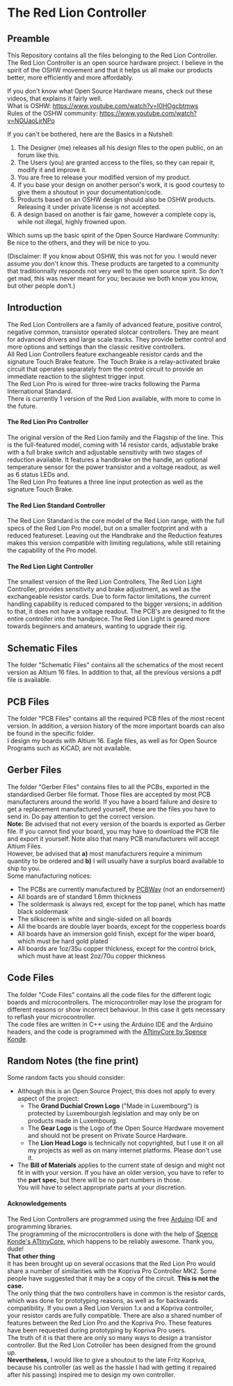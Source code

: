 # The Red Lion Controller

## Preamble

This Repository contains all the files belonging to the Red Lion Controller. 
The Red Lion Controller is an open source hardware project. I believe in the spirit of the OSHW movement and that it helps us all make our products better, more efficiently and more affordably. 

If you don't know what Open Source Hardware means, check out these videos, that explains it fairly well.  
What is OSHW: https://www.youtube.com/watch?v=I0HOgcbtmws   
Rules of the OSHW community: https://www.youtube.com/watch?v=NOUaoLjrNPo 

If you can't be bothered, here are the Basics in a Nutshell:
1) The Designer (me) releases all his design files to the open public, on an forum like this.
2) The Users (you) are granted access to the files, so they can repair it, modify it and improve it. 
3) You are free to release your modified version of my product. 
4) If you base your design on another person's work, it is good courtesy to give them a shoutout in your documentation/code. 
5) Products based on an OSHW design should also be OSHW products. Releasing it under private license is not accepted. 
6) A design based on another is fair game, however a complete copy is, while not illegal, highly frowned upon.  

Which sums up the basic spirit of the Open Source Hardware Community: Be nice to the others, and they will be nice to you.  
  
(Disclaimer: If you know about OSHW, this was not for you. I would never assume *you* don't know this. These products are targeted to a community that traditionnally responds not very well to the open source spirit. So don't get mad, this was never meant for you; because we both know you know, but other people don't.)

## Introduction

The Red Lion Controllers are a family of advanced feature, positive control, negative common, transistor operated slotcar controllers. They are meant for advanced drivers and large scale tracks. They provide better control and more options and settings than the classic resitive controllers.  
All Red Lion Controllers feature exchangeable resistor cards and the signature Touch Brake feature. The Touch Brake is a relay-activated brake circuit that operates separately from the control circuit to provide an immediate reaction to the slightest trigger input.  
The Red Lion Pro is wired for three-wire tracks following the Parma International Standard.  
There is currently 1 version of the Red Lion available, with more to come in the future.  
#### The Red Lion Pro Controller  
The original version of the Red Lion family and the Flagship of the line. This is the full-featured model, coming with 14 resistor cards, adjustable brake with a full brake switch and adjustable sensitivity with two stages of reduction available. It features a handbrake on the handle, an optional temperature sensor for the power transistor and a voltage readout, as well as 6 status LEDs and.  
The Red Lion Pro features a three line input protection as well as the signature Touch Brake.  
#### The Red Lion Standard Controller  
The Red Lion Standard is the core model of the Red Lion range, with the full specs of the Red Lion Pro model, but on a smaller footprint and with a reduced featureset. Leaving out the Handbrake and the Reduction features makes this version compatible with limiting regulations, while still retaining the capability of the Pro model. 
#### The Red Lion Light Controller
The smallest version of the Red Lion Controllers, The Red Lion Light Controller, provides sensitivity and brake adjustment, as well as the exchangeable resistor cards. Due to form factor limitations, the current handling capability is reduced compared to the bigger versions; in addition to that, it does not have a voltage readout. The PCB's are designed to fit the entire controller into the handpiece. The Red Lion Light is geared more towards beginners and amateurs, wanting to upgrade their rig.  

## Schematic Files

The folder "Schematic Files" contains all the schematics of the most recent version as Altium 16 files. In addition to that, all the previous versions a pdf file is available. 

## PCB Files

The folder "PCB Files" contains all the required PCB files of the most recent version. In addition, a version history of the more important boards can also be found in the specific folder.  
I design my boards with Altium 16. Eagle files, as well as for Open Source Programs such as KiCAD, are not available.  

## Gerber Files

The folder "Gerber Files" contains files to all the PCBs, exported in the standardised Gerber file format. Those files are accepted by most PCB manufacturers around the world. If you have a board failure and desire to get a replacement manufactured yourself, these are the files you have to send in. Do pay attention to get the correct version.  
**Note:** Be advised that not every version of the boards is exported as Gerber file. If you cannot find your board, you may have to      download the PCB file and export it yourself. Note also that many PCB manufacturers will accept Altium Files.  
However, be advised that **a)** most manufacturers require a minimum quantity to be ordered and **b)** I will usually have a surplus board available to ship to you.  
Some manufacturing notices:
* The PCBs are currently manufactured by [PCBWay](https://www.pcbway.com/) (not an endorsement)
* All boards are of standard 1.6mm thickness
* The soldermask is always red, except for the top panel, which has matte black soldermask
* The silkscreen is white and single-sided on all boards
* All the boards are double layer boards, except for the copperless boards
* All boards have an immersion gold finish, except for the wiper board, which must be hard gold plated
* All boards are 1oz/35u copper thickness, except for the control brick, which must have at least 2oz/70u copper thickness

## Code Files

The folder "Code Files" contains all the code files for the different logic boards and microcontrollers. The microcontroller may lose the program for different reasons or show incorrect behaviour. In this case it gets necessary to reflash your microcontroller.  
The code files are written in C++ using the Arduino IDE and the Arduino headers, and the code is programmed with the [ATtinyCore by Spence Konde](github.com/SpenceKonde/ATTinyCore).  

## Random Notes (the fine print)

Some random facts you should consider:
* Although this is an Open Source Project, this does not apply to every aspect of the project:
    * The **Grand Duchial Crown Logo** ("Made in Luxembourg") is protected by Luxembourgish legislation and may only be on products made in Luxembourg. 
    * The **Gear Logo** is the Logo of the Open Source Hardware movement and should not be present on Private Source Hardware. 
    * The **Lion Head Logo** is technically not copyrighted, but I use it on all my projects as well as on many internet platforms. Please don't use it. 
* The **Bill of Materials** applies to the current state of design and might not fit in with your version. If you have an older version, you have to refer to the **part spec**, but there will be no part numbers in those.  
You will have to select appropriate parts at your discretion.

#### Acknowledgements

The Red Lion Controllers are programmed using the free [Arduino](https://www.arduino.cc/) IDE and programming libraries.  
The programming of the microcontrollers is done with the help of [Spence Konde's ATtinyCore](github.com/SpenceKonde/ATTinyCore), which happens to be reliably awesome. Thank you, dude!  
**That other thing**  
It has been brought up on several occasions that the Red Lion Pro would share a number of similarities with the Kopriva Pro Controller MK2. Some people have suggested that it may be a copy of the circuit. **This is not the case.**  
The only thing that the two controllers have in common is the resistor cards, which was done for prototyping reasons, as well as for backwards compatibility. If you own a Red Lion Version 1.x and a Kopriva controller, your resistor cards are fully compatible. There are also a shared number of features between the Red Lion Pro and the Kopriva Pro. These features have been requested during prototyping by Kopriva Pro users.  
The truth of it is that there are only so many ways to design a transistor controller. But the Red Lion Cotroller has been designed from the ground up.  
**Nevertheless,** I would like to give a shoutout to the late Fritz Kopriva, because his controller (as well as the hassle I had with getting it repaired after his passing) inspired me to design my own controller. 
